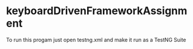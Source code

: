 # keyboardDrivenFrameworkAssignment

To run this progam just open testng.xml and make it run as a TestNG Suite
